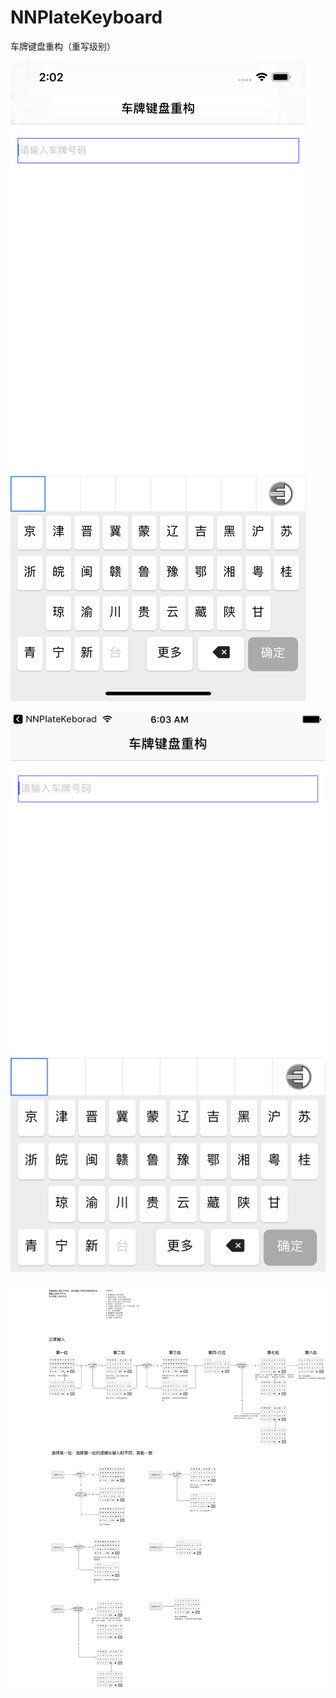 # NNPlateKeyboard
车牌键盘重构（重写级别）

![iPhone X](https://github.com/shang1219178163/NNPlateKeyboard/blob/master/Screen%20Shot/Screen%20Shot%20-%20iPhone%20Xs%20Max.png?raw=true)

![iPhone](https://github.com/shang1219178163/NNPlateKeyboard/blob/master/Screen%20Shot/Screen%20Shot%20-%20iPhone%206s%20Plus.png?raw=true)

![键盘逻辑](https://github.com/shang1219178163/NNPlateKeyboard/blob/master/%E9%94%AE%E7%9B%98%E9%80%BB%E8%BE%91.png?raw=true)




   
